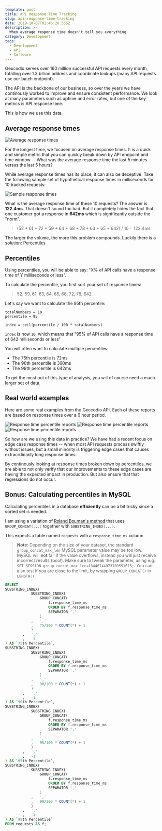 ```yaml
---
template: post
title: API Response Time Tracking
slug: api-response-time-tracking
date: 2019-10-07T01:46:20.565Z
description: >-
  When average response time doesn't tell you everything
category: Development
tags:
  - Development
  - API
  - Software
---
```


Geocodio serves over 160 million successful API requests every month, totalling over 1.3 billion address and coordinate lookups (many API requests use our batch endpoint).

The API is the backbone of our business, so over the years we have continously worked to improve and ensure consistent performance. We look at many parameters such as uptime and error rates, but one of the key metrics is API response time.

This is how we use this data.

## Average response times

![Average response times](/media/api-response-times.jpg)

For the longest time, we focused on average response times. It is a quick and simple metric that you can quickly break down by API endpoint and time window -- What was the average response time the last 5 minutes versus the last 5 hours?

While average response times has its place, it can also be deceptive. Take the following sample set of hypothetical response times in milliseconds for 10 tracked requests:

![Sample response times](/media/sample-response-times.png)

What is the average response time of these 10 requests? The answer is **122.4ms**. That doesn't sound too bad. But it completely hides the fact that one customer got a response in **642ms** which is significantly outside the "norm".

> (52 + 61 + 72 + 59 + 64 + 68 + 78 + 63 + 65 + 642) / 10 = 122.4ms

The larger the volume, the more this problem compounds. Luckily there is a solution: Percentiles

## Percentiles

Using percentiles, you will be able to say: "X% of API calls have a response time of Y milliseconds or less".

To calculate the percentile, you first sort your set of response times:

> 52, 59, 61, 63, 64, 65, 68, 72, 78, 642

Let's say we want to calculate the 95th percentile:

```
totalNumbers = 10
percentile = 95

index = ceil(percentile / 100 * totalNumbers)
```

`index` is now `10`, which means that "95% of API calls have a response time of 642 milliseconds or less"

You will often want to calculate multiple percentiles:

* The 75th percentile is 72ms
* The 90th percentile is 360ms
* The 99th percentile is 642ms

To get the most out of this type of analysis, you will of course need a much larger set of data.

## Real world examples

Here are some real examples from the Geocodio API. Each of these reports are based on response times over a 6 hour period.

![Response time percentile reports](/media/percentile1.png)
![Response time percentile reports](/media/percentile2.png)
![Response time percentile reports](/media/percentile3.png)

So how are we using this data in practice? We have had a recent focus on edge case response times --
when most API requests process swiftly without issues, but a small minority is triggering edge cases that causes extraordinarily long response times.

By continously looking at response times broken down by percentiles, we are able to not only verify that our improvements to these edge cases are having the expected impact in production. But also ensure that that regressions do not occur.

## Bonus: Calculating percentiles in MySQL

Calculating percentiles in a database **efficiently** can be a bit tricky since a sorted set is needed.

I am using a variation of [Roland Bouman's method](http://rpbouman.blogspot.com/2008/07/calculating-nth-percentile-in-mysql.html) that uses `GROUP_CONCAT(...)` together with `SUBSTRING_INDEX(...)`.

This expects a table named `requests` with a `response_time_ms` column.

> **Note:** Depending on the size of your dataset, the standard `group_concat_max_len` MySQL parameter value may be too low. MySQL will **not** fail if the value overflows, instead you will just receive incorrect results (boo!). Make sure to tweak the parameter, using e.g. `SET SESSION group_concat_max_len=18446744073709551615;`. You can also test if you are close to the limit, by wrapping `GROUP_CONCAT()` in `LENGTH()`.

```sql
SELECT
SUBSTRING_INDEX(
            SUBSTRING_INDEX(
                GROUP_CONCAT(
                    f.response_time_ms
                    ORDER BY f.response_time_ms
                    SEPARATOR ','
                )
            ,   ','
            ,   75/100 * COUNT(*) + 1
            )
        ,   ','
        ,   -1
) AS `75th Percentile`,
SUBSTRING_INDEX(
            SUBSTRING_INDEX(
                GROUP_CONCAT(
                    f.response_time_ms
                    ORDER BY f.response_time_ms
                    SEPARATOR ','
                )
            ,   ','
            ,   90/100 * COUNT(*) + 1
            )
        ,   ','
        ,   -1
) AS `90th Percentile`,
SUBSTRING_INDEX(
            SUBSTRING_INDEX(
                GROUP_CONCAT(
                    f.response_time_ms
                    ORDER BY f.response_time_ms
                    SEPARATOR ','
                )
            ,   ','
            ,   95/100 * COUNT(*) + 1
            )
        ,   ','
        ,   -1
) AS `95th Percentile`,
SUBSTRING_INDEX(
            SUBSTRING_INDEX(
                GROUP_CONCAT(
                    f.response_time_ms
                    ORDER BY f.response_time_ms
                    SEPARATOR ','
                )
            ,   ','
            ,   99/100 * COUNT(*) + 1
            )
        ,   ','
        ,   -1
) AS `99th Percentile`
FROM requests AS f;
```
